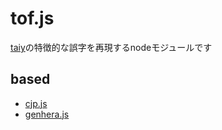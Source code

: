 # tof.js
[taiy](https://twitter.com/20041203t)の特徴的な誤字を再現するnodeモジュールです
## based 
* [cjp.js](https://github.com/Submarinonline/cjp.js)
* [genhera.js](https://github.com/Submarinonline/genhera.js)
